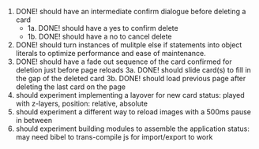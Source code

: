 1. DONE! should have an intermediate confirm dialogue before deleting a card
	* 1a. DONE! should have a yes to confirm delete
	* 1b. DONE! should have a no to cancel delete
2. DONE! should turn instances of mulitple else if statements into object literals to optimize performance and ease of maintenance.
3. DONE! should have a fade out sequence of the card confirmed for deletion just before page reloads
	3a. DONE! should slide card(s) to fill in the gap of the deleted card 
	3b. DONE! should load previous page after deleting the last card on the page 
4. should experiment implementing a layover for new card
	status: played with z-layers, position: relative, absolute
5. should experiment a different way to reload images with a 500ms pause in between
6. should experiment building modules to assemble the application
	status: may need bibel to trans-compile js for import/export to work